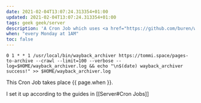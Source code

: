 ```yaml
---
date: 2021-02-04T13:07:24.313354+01:00
updated: 2021-02-04T13:07:24.313354+01:00
tags: geek geek/server
description: 'A Cron Job which uses <a href="https://github.com/buren/wayback_archiver" rel="noopener noreferrer" target="_blank" title="wayback_archiver source code on GitHub">wayback_archiver</a> to crawl the pages listed in <a href="/pages-to-archive" rel="noopener noreferrer" target="_blank" title="Pages to archive">this web page</a> and save them to <a href="https://web.archive.org" rel="noopener noreferrer" target="_blank" title="The Wayback Machine">The Wayback Machine</a>'
when: "every Monday at 1AM"
toc: false
---
```

```
0 1 * * 1 /usr/local/bin/wayback_archiver https://tommi.space/pages-to-archive --crawl --limit=100 --verbose --log=$HOME/wayback_archiver.log && echo "\n$(date) wayback_archiver success!" >> $HOME/wayback_archiver.log
```

This Cron Job takes place {{ page.when }}.

I set it up according to the guides in [[Server#Cron Jobs]]
